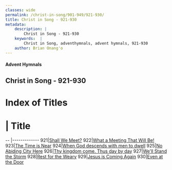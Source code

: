 ```yaml
---
classes: wide
permalink: /christ-in-song/901-949/921-930/
title: Christ in Song - 921-930
metadata:
    description: |
        Christ in Song - 921-930
    keywords:  |
        Christ in Song, adventhymnals, advent hymnals, 921-930
    author: Brian Onang'o
---
```


#### Advent Hymnals
## Christ in Song - 921-930

# Index of Titles
# | Title                        
-- |-------------
921|[Shall We Meet?](/christ-in-song/901-949/921-930/Shall-We-Meet)
922|[What a Meeting That Will Be!](/christ-in-song/901-949/921-930/What-a-Meeting-That-Will-Be!)
923|[The Time is Near](/christ-in-song/901-949/921-930/The-Time-is-Near)
924|[When God descends with men to dwell](/christ-in-song/901-949/921-930/When-God-descends-with-men-to-dwell)
925|[No Abiding City Here](/christ-in-song/901-949/921-930/No-Abiding-City-Here)
926|[Thy kingdom come.  Thus day by day](/christ-in-song/901-949/921-930/Thy-kingdom-come.-Thus-day-by-day)
927|[We'll Stand the Storm](/christ-in-song/901-949/921-930/We'll-Stand-the-Storm)
928|[Rest for the Weary](/christ-in-song/901-949/921-930/Rest-for-the-Weary)
929|[Jesus is Coming Again](/christ-in-song/901-949/921-930/Jesus-is-Coming-Again)
930|[Even at the Door](/christ-in-song/901-949/921-930/Even-at-the-Door)